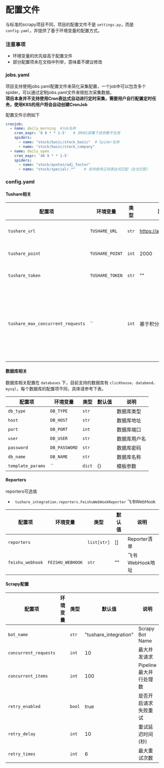 # 配置文件

与标准的scrapy项目不同，项目的配置文件不是 `settings.py`，而是 `config.yaml`，并提供了基于环境变量的配置方式。

### 注意事项

- 环境变量的优先级高于配置文件
- 部分配置项未在文档中列举，意味着不建议修改

### jobs.yaml

项目支持使用jobs.yaml配置文件来简化采集配置，一个job中可以包含多个spider，可以通过定制jobs.yaml文件来按批次采集数据。  
**项目本身并不支持使用Cron表达式自动进行定时采集，需要用户自行配置定时任务，使用K8S的用户将会自动创建CronJob**

配置文件示例如下

```yaml
cronjob:
  - name: daily_morning  #Job名称
    cron_expr: '0 8 * * 1-5'   # 非K8S部署下该参数不生效
    spiders:
      - name: "stock/basic/stock_basic"  # Spider名称
      - name: "stock/basic/stock_company"
  - name: daily_open
    cron_expr: '40 9 * * 1-5'
    spiders:
      - name: "stock/quotes/adj_factor"
      - name: "stock/special/.*"    # 支持使用正则表达式匹配（全文匹配）
```

### config.yaml

#### Tushare相关

| 配置项                               | 环境变量            | 类型    | 默认值                     | 说明                            |
|-----------------------------------|-----------------|-------|-------------------------|-------------------------------|
| `tushare_url`                     | `TUSHARE_URL`   | `str` | https://api.tushare.pro | Tushare服务地址                   |
| `tushare_point`                   | `TUSHARE_POINT` | `int` | 2000                    | Tushare服务积分                   |
| `tushare_token`                   | `TUSHARE_TOKEN` | `str` | ""                      | Tushare账号Token                |
| `tushare_max_concurrent_requests` | ``              | `int` | 基于积分计算                  | 基于积分自动计算最大每分钟并行请求数，如果指定则会跳过计算 |

#### 数据库相关

数据库相关配置在 `databases` 下，目前支持的数据库有 `clickhouse`、`databend`、`mysql`，每个数据库的配置项不同，具体请参考下表。

| 配置项               | 环境变量          | 类型     | 默认值 | 说明     |
|-------------------|---------------|--------|-----|--------|
| `db_type`         | `DB_TYPE`     | `str`  |     | 数据库类型  |
| `host`            | `DB_HOST`     | `str`  |     | 数据库地址  |
| `port`            | `DB_PORT`     | `int`  |     | 数据库端口  |
| `user`            | `DB_USER`     | `str`  |     | 数据库用户名 |
| `password`        | `DB_PASSWORD` | `str`  |     | 数据库密码  |
| `db_name`         | `DB_NAME`     | `str`  |     | 数据库名称  |
| `template_params` | ``            | `dict` | {}  | 模板参数   |

#### Reporters

reporters可选值

- ` tushare_integration.reporters.FeishuWebHookReporter` 飞书WebHook

| 配置项              | 环境变量             | 类型          | 默认值 | 说明          |
|------------------|------------------|-------------|-----|-------------|
| `reporters`      |                  | `list[str]` | []  | Reporter清单  |
| `feishu_webhook` | `FEISHU_WEBHOOK` | `str`       | ""  | 飞书WebHook地址 |

#### Scrapy配置

| 配置项                   | 环境变量 | 类型     | 默认值                   | 说明              |
|-----------------------|------|--------|-----------------------|-----------------|
| `bot_name`            |      | `str`  | "tushare_integration" | Scrapy Bot Name |
| `concurrent_requests` |      | `int`  | 10                    | 最大并发请求          |
| `concurrent_items`    |      | `int`  | 100                   | Pipeline最大并行处理数 |
| `retry_enabled`       |      | `bool` | true                  | 是否开启请求失败重试      |
| `retry_delay`         |      | `int`  | 10                    | 重试延迟时间(秒)       |
| `retry_times`         |      | `int`  | 6                     | 最大重试次数          |

